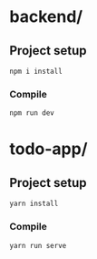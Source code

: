 # backend/

## Project setup
```
npm i install
```

### Compile
```
npm run dev
```


# todo-app/

## Project setup
```
yarn install
```

### Compile
```
yarn run serve
```
